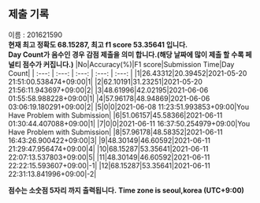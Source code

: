 


  
## 제출 기록  
이름 : 201621590  
**현재 최고 정확도 68.15287, 최고 f1 score 53.35641 입니다.**  
**Day Count가 음수인 경우 감점 제출을 의미 합니다.(해당 날짜에 많이 제출 할 수록 페널티 점수가 커집니다.)**
|No|Accuracy(%)|F1 score|Submission Time|Day Count|
| :---: | :---: | :---: | :---: | :---: |
|1|26.43312|20.39452|2021-05-20 21:51:00.538474+09:00|1|
|2|62.10191|31.23251|2021-05-20 21:56:11.943697+09:00|2|
|3|48.61996|42.02195|2021-06-06 01:55:58.988228+09:00|1|
|4|57.96178|48.94869|2021-06-06 03:06:19.180291+09:00|2|
|5|0|0|2021-06-08 11:23:51.993853+09:00|You Have Problem with Submission|
|6|51.06157|45.58366|2021-06-11 01:30:44.407088+09:00|1|
|7|0|0|2021-06-11 16:37:50.254979+09:00|You Have Problem with Submission|
|8|57.96178|48.58352|2021-06-11 16:43:26.900422+09:00|3|
|9|48.30149|46.60592|2021-06-11 21:29:47.956474+09:00|4|
|10|68.15287|53.35641|2021-06-11 22:07:13.537803+09:00|5|
|11|48.30149|46.60592|2021-06-11 22:22:15.593607+09:00|-1|
|12|68.15287|53.35641|2021-06-11 22:31:13.841996+09:00|-2|


**점수는 소숫점 5자리 까지 출력됩니다.**
**Time zone is seoul,korea (UTC+9:00)**
